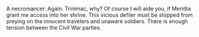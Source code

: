 A necromancer. Again. Trinimac, why? Of course I will aide you, if Meridia grant me access into her shrine. This vicious defiler must be stopped from preying on the
innocent travelers and unaware soldiers. There is enough tension between the Civil War parties.

